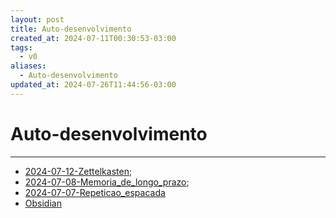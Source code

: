 ```yaml
---
layout: post
title: Auto-desenvolvimento
created_at: 2024-07-11T00:30:53-03:00
tags:
  - v0
aliases:
  - Auto-desenvolvimento
updated_at: 2024-07-26T11:44:56-03:00
---
```

# Auto-desenvolvimento
---

- [2024-07-12-Zettelkasten](_insight/2024/07/2024-07-12-Zettelkasten.md);
- [2024-07-08-Memoria_de_longo_prazo](_insight/2024/07/2024-07-08-Memoria_de_longo_prazo.md);
- [2024-07-07-Repeticao_espacada](_insight/2024/07/2024-07-07-Repeticao_espacada.md)
- [Obsidian](api/2024/06/2024-06-30-Obsidian.md)